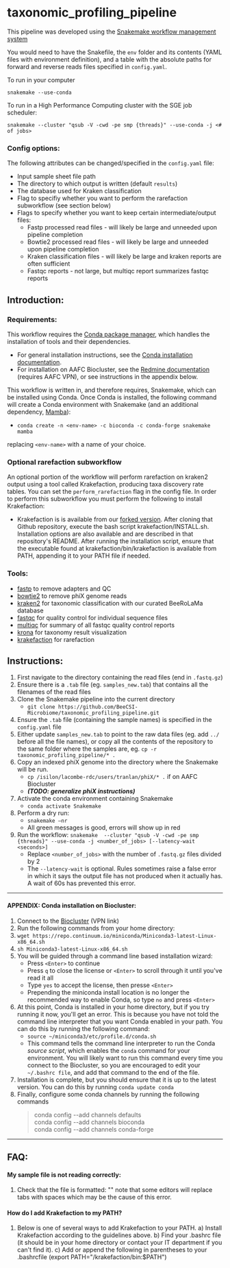 # taxonomic_profiling_pipeline


This pipeline was developed using the [Snakemake workflow management system](https://snakemake.readthedocs.io/en/stable/)

You would need to have the Snakefile, the `env` folder and its contents (YAML files with environment definition), and a table with the absolute paths for forward and reverse reads files specified in `config.yaml`.

To run in your computer

`snakemake --use-conda`

To run in a High Performance Computing cluster with the SGE job scheduler:

`snakemake --cluster "qsub -V -cwd -pe smp {threads}" --use-conda -j <# of jobs>`

### Config options:
The following attributes can be changed/specified in the `config.yaml` file:  
- Input sample sheet file path  
- The directory to which output is written (default `results`)  
- The database used for Kraken classification
- Flag to specifiy whether you want to perform the rarefaction subworkflow (see section below)
- Flags to specify whether you want to keep certain intermediate/output files:  
    - Fastp processed read files - will likely be large and unneeded upon pipeline completion
    - Bowtie2 processed read files - will likely be large and unneeded upon pipeline completion
    - Kraken classification files - will likely be large and kraken reports are often sufficient
    - Fastqc reports - not large, but multiqc report summarizes fastqc reports

## Introduction:
### Requirements:
This workflow requires the [Conda package manager](https://docs.conda.io/en/latest/), which handles the installation of tools and their dependencies.
- For general installation instructions, see the [Conda installation documentation](https://conda.io/projects/conda/en/latest/user-guide/install/index.html).
- For installation on AAFC Biocluster, see the [Redmine documentation](https://redmine.biodiversity.agr.gc.ca/projects/biocluster/wiki/Installing_Conda) (requires AAFC VPN), or see instructions in the appendix below.

This workflow is written in, and therefore requires, Snakemake, which can be installed using Conda. Once Conda is installed, the following command will create a Conda environment with Snakemake (and an additional dependency, [Mamba](https://github.com/mamba-org/mamba)):
- `conda create -n <env-name> -c bioconda -c conda-forge snakemake mamba`

replacing `<env-name>` with a name of your choice.

### Optional rarefaction subworkflow
An optional portion of the workflow will perform rarefaction on kraken2 output using a tool called Krakefaction, producing taxa discovery rate tables. You can set the `perform_rarefaction` flag in the config file. In order to perform this subworkflow you must perform the following to install Krakefaction:  
- Krakefaction is is available from our [forked version](https://github.com/BeeCSI-Microbiome/krakefaction?organization=BeeCSI-Microbiome&organization=BeeCSI-Microbiome). After cloning that Github repository, execute the bash script krakefaction/INSTALL.sh. Installation options are also available and are described in that repository's README. After running the installation script, ensure that the executable found at krakefaction/bin/krakefaction is available from PATH, appending it to your PATH file if needed.

### Tools:
- [fastp](https://github.com/OpenGene/fastp) to remove adapters and QC
- [bowtie2](https://github.com/BenLangmead/bowtie2) to remove phiX genome reads
- [kraken2](https://github.com/DerrickWood/kraken2/wiki) for taxonomic classification with our curated BeeRoLaMa database
- [fastqc](https://www.bioinformatics.babraham.ac.uk/projects/fastqc/) for quality control for individual sequence files
- [multiqc](https://github.com/ewels/MultiQC) for summary of all fastqc quality control reports
- [krona](https://github.com/marbl/Krona/wiki) for taxonomy result visualization
- [krakefaction](https://github.com/BeeCSI-Microbiome/krakefaction?organization=BeeCSI-Microbiome&organization=BeeCSI-Microbiome) for rarefaction


## Instructions:
1.	First navigate to the directory containing the read files (end in `.fastq.gz`)
2.	Ensure there is a `.tab` file (eg. `samples_new.tab`) that contains all the filenames of the read files
3.	Clone the Snakemake pipeline into the current directory
    - `git clone https://github.com/BeeCSI-Microbiome/taxonomic_profiling_pipeline.git`
4.	Ensure the `.tab` file (containing the sample names) is specified in the `config.yaml` file
5.	Either update `samples_new.tab` to point to the raw data files (eg. add `../` before all the file names), or copy all the contents of the repository to the same folder where the samples are, eg. `cp -r taxonomic_profiling_pipeline/* .`
6.	Copy an indexed phiX genome into the directory where the Snakemake will be run. 
    - `cp /isilon/lacombe-rdc/users/tranlan/phiX/* .` if on AAFC Biocluster
    - ***(TODO: generalize phiX instructions)***
7.	Activate the conda environment containing Snakemake
    - `conda activate Snakemake`
8.	Perform a dry run: 
    - `snakemake –nr`
    - All green messages is good, errors will show up in red
9.	Run the workflow: `snakemake  --cluster "qsub -V -cwd -pe smp {threads}" --use-conda -j <number_of_jobs> [--latency-wait <seconds>]`
    - Replace `<number_of_jobs>` with the number of `.fastq.gz` files divided by 2
    - The `--latency-wait` is optional. Rules sometimes raise a false error in which it says the output file has not produced when it actually has. A wait of 60s has prevented this error.

---

#### APPENDIX: Conda installation on Biocluster:
1.  Connect to the [Biocluster](https://redmine.biodiversity.agr.gc.ca/projects/biocluster/wiki/Connecting_to_the_biocluster) (VPN link)
2.  Run the following commands from your home directory:  
3. `wget https://repo.continuum.io/miniconda/Miniconda3-latest-Linux-x86_64.sh`  
4. `sh Miniconda3-latest-Linux-x86_64.sh`  
5. You will be guided through a command line based installation wizard:  
    - Press `<Enter>` to continue  
    - Press `q` to close the license or `<Enter>` to scroll through it until you've read it all  
    - Type `yes` to accept the license, then presse `<Enter>`  
    - Prepending the miniconda install location is no longer the recommended way to enable Conda, so type `no` and press `<Enter>`  
6. At this point, Conda is installed in your home directory, but if you try running it now, you'll get an error. This is because you have not told the command line interpreter that you want Conda enabled in your path. You can do this by running the following command:  
    - `source ~/miniconda3/etc/profile.d/conda.sh`  
    - This command tells the command line interpreter to run the Conda _source script_, which enables the `conda` command for your environment. You will likely want to run this command every time you connect to the Biocluster, so you are encouraged to edit your `~/.bashrc file`, and add that command to the end of the file.  
7. Installation is complete, but you should ensure that it is up to the latest version. You can do this by running `conda update conda`  
8. Finally, configure some conda channels by running the following commands  
    > conda config --add channels defaults  
    > conda config --add channels bioconda  
    > conda config --add channels conda-forge

---

## FAQ:
#### My sample file is not reading correctly:
1) Check that the file is formatted: "<Sample name><tab><sample-R1><tab><sample-R2>" note that some editors will replace tabs with spaces which may be the cause of this error. 

#### How do I add Krakefaction to my PATH?
1) Below is one of several ways to add Krakefaction to your PATH. 
    a) Install Krakefaction according to the guidelines above.
    b) Find your .bashrc file (it should be in your home directory or contact your IT department if you can't find it).
    c) Add or append the following in parentheses to your .bashrcfile (export PATH="<directory krakefaction installed in>/krakefaction/bin:$PATH")
